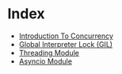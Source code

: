 # Index

- [Introduction To Concurrency](introduction.md)
- [Global Interpreter Lock (GIL)](gil.md)
- [Threading Module](threading.md)
- [Asyncio Module](asyncio.md)
